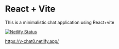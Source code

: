 # React + Vite

This is a minimalistic chat application using React+vite

[![Netlify Status](https://api.netlify.com/api/v1/badges/bab4068f-e12b-4093-a3df-038d03bbc322/deploy-status)](https://app.netlify.com/sites/v-chat0/deploys)

https://v-chat0.netlify.app/
